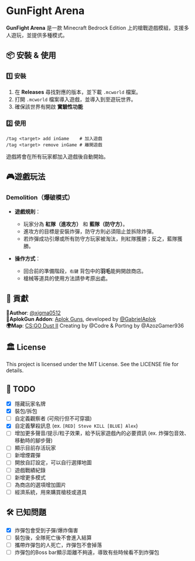 # GunFight Arena

**GunFight Arena** 是一款 Minecraft Bedrock Edition 上的槍戰遊戲模組，支援多人遊玩，並提供多種模式。

## 📦 安裝 & 使用

### 1️⃣ 安裝

1. 在 **Releases** 尋找對應的版本，並下載 `.mcworld` 檔案。
2. 打開 `.mcworld` 檔案導入遊戲，並導入到至遊玩世界。
3. 確保該世界有開啟 **實驗性功能**

### 2️⃣ 使用

```
/tag <target> add inGame    # 加入遊戲
/tag <target> remove inGame # 離開遊戲
```
遊戲將會在所有玩家都加入遊戲後自動開始。

## 🎮遊戲玩法

### **Demolition（爆破模式）**

- **遊戲規則**：
    - 玩家分為 **紅隊（進攻方）** 和 **藍隊（防守方）**。
    - 進攻方的目標是安裝炸彈，防守方則必須阻止並拆除炸彈。
    - 若炸彈成功引爆或所有防守方玩家被淘汰，則紅隊獲勝；反之，藍隊獲勝。

- **操作方式**：
    - 回合前的準備階段，`右鍵` 背包中的**羽毛**能夠開啟商店。
    - 槍械等道具的使用方法請參考原出處。

## 📜 貢獻

**👤Author**: [@xigma0512](https://github.com/xigma0512) \
**🎨AplokGun Addon**: [Aplok Guns](https://mcpedl.com/aplok-guns/), developed by [@GabrielAplok](https://github.com/gabriel-aplok/)\
**🌍Map**: [CS:GO Dust II](https://mcpedl.com/cs-s-dust-ii/) Creating by @Codre & Porting by @AzozGamer936

## 🏛️ License
This project is licensed under the MIT License. See the LICENSE file for details.

## 📌 TODO
- [x] 隱藏玩家名牌
- [x] 裝包/拆包
- [ ] 自定義觀察者 (可飛行但不可穿牆)
- [x] 自定義擊殺訊息 (ex. `[RED] Steve KILL [BLUE] Alex`)
- [ ] 增加更多聲音/提示/粒子效果，給予玩家遊戲內的必要資訊 (ex. 炸彈包音效、移動時的腳步聲)
- [ ] 顯示目前存活玩家
- [ ] 新增煙霧彈
- [ ] 開放自訂設定，可以自行選擇地圖
- [ ] 遊戲戰績紀錄
- [ ] 新增更多模式
- [ ] 為商店的選項增加圖片
- [ ] 經濟系統，用來購買槍枝或道具

## 🛠️ 已知問題
- [x] 炸彈包會受到子彈/爆炸傷害
- [ ] 裝包後，全隊死亡後不會進入結算
- [ ] 攜帶炸彈包的人死亡，炸彈包不會掉落
- [ ] 炸彈包的Boss bar顯示距離不夠遠，導致有些時候看不到炸彈包